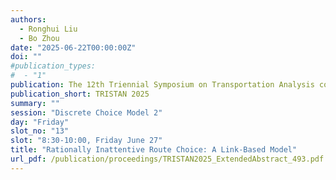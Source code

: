 ```yaml
---
authors:
  - Ronghui Liu
  - Bo Zhou
date: "2025-06-22T00:00:00Z"
doi: ""
#publication_types:
#  - "1"
publication: The 12th Triennial Symposium on Transportation Analysis conference
publication_short: TRISTAN 2025
summary: ""
session: "Discrete Choice Model 2"
day: "Friday"
slot_no: "13"
slot: "8:30-10:00, Friday June 27"
title: "Rationally Inattentive Route Choice: A Link-Based Model"
url_pdf: /publication/proceedings/TRISTAN2025_ExtendedAbstract_493.pdf
---
```

